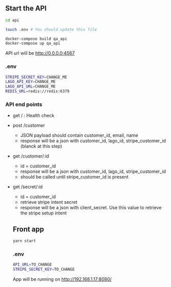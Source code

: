 ## Start the API

```bash
cd api

touch .env # You should update this file

docker-compose build qa_api
docker-compose up qa_api
```

API url will be http://0.0.0.0:4567

### .env

```bash
STRIPE_SECRET_KEY=CHANGE_ME
LAGO_API_KEY=CHANGE_ME
LAGO_API_URL=CHANGE_ME
REDIS_URL=redis://redis:6379
```

### API end points

- get / : Health check
- post /customer
  - JSON payload should contain customer_id, email, name
  - response will be a json with customer_id, lago_id, stripe_customer_id (blanck at this step)
- get /customer/:id
  - id = customer_id
  - response will be a json with customer_id, lago_id, stripe_customer_id
  - should be called until stripe_customer_id is present
- get /secret/:id

  - id = customer_id
  - retrieve stripe intent secret
  - response will be a json with client_secret. Use this value to retrieve the stripe setup intent

  ## Front app

  ```bash
  yarn start
  ```

  ### .env

  ```bash
  API_URL=TO_CHANGE
  STRIPE_SECRET_KEY=TO_CHANGE
  ```

  App will be running on http://192.168.1.17:8080/
